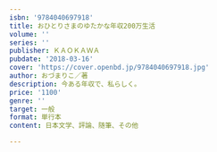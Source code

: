 ```yaml
---
isbn: '9784040697918'
title: おひとりさまのゆたかな年収200万生活
volume: ''
series: ''
publisher: ＫＡＯＫＡＷＡ
pubdate: '2018-03-16'
cover: 'https://cover.openbd.jp/9784040697918.jpg'
author: おづまりこ／著
description: 今ある年収で、私らしく。
price: '1100'
genre: ''
target: 一般
format: 単行本
content: 日本文学、評論、随筆、その他

---
```

